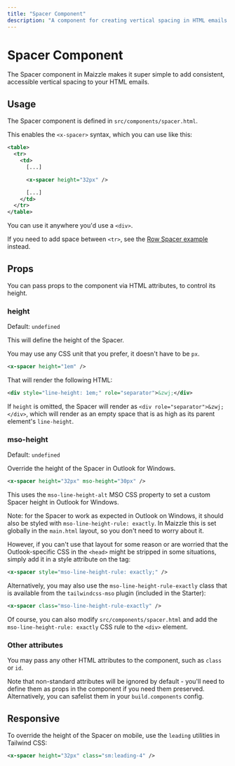 ```yaml
---
title: "Spacer Component"
description: "A component for creating vertical spacing in HTML emails built with Maizzle."
---
```


# Spacer Component

The Spacer component in Maizzle makes it super simple to add consistent, accessible vertical spacing to your HTML emails.

## Usage

The Spacer component is defined in `src/components/spacer.html`.

This enables the `<x-spacer>` syntax, which you can use like this:

<code-sample title="src/templates/example.html">

  ```xml
  <table>
    <tr>
      <td>
        [...]

        <x-spacer height="32px" />

        [...]
      </td>
    </tr>
  </table>
  ```

</code-sample>

You can use it anywhere you'd use a `<div>`.

If you need to add space between `<tr>`, see the [Row Spacer example](/docs/examples/spacers#row) instead.

## Props

You can pass props to the component via HTML attributes, to control its height.

### height

Default: `undefined`

This will define the height of the Spacer.

You may use any CSS unit that you prefer, it doesn't have to be `px`.

<code-sample title="src/templates/example.html">

  ```xml
  <x-spacer height="1em" />
  ```

</code-sample>

That will render the following HTML:

<code-sample title="src/templates/example.html">

  ```xml
  <div style="line-height: 1em;" role="separator">&zwj;</div>
  ```

</code-sample>

If `height` is omitted, the Spacer will render as `<div role="separator">&zwj;</div>`, which will render as an empty space that is as high as its parent element's `line-height`.

### mso-height

Default: `undefined`

Override the height of the Spacer in Outlook for Windows.

<code-sample title="src/templates/example.html">

  ```xml
  <x-spacer height="32px" mso-height="30px" />
  ```

</code-sample>

This uses the `mso-line-height-alt` MSO CSS property to set a custom Spacer height in Outlook for Windows.

Note: for the Spacer to work as expected in Outlook on Windows, it should also be styled with `mso-line-height-rule: exactly`. In Maizzle this is set globally in the `main.html` layout, so you don't need to worry about it.

However, if you can't use that layout for some reason or are worried that the Outlook-specific CSS in the `<head>` might be stripped in some situations, simply add it in a style attribute on the tag:

<code-sample title="src/templates/example.html">

  ```xml
  <x-spacer style="mso-line-height-rule: exactly;" />
  ```

</code-sample>

Alternatively, you may also use the `mso-line-height-rule-exactly` class that is available from the `tailwindcss-mso` plugin (included in the Starter):

<code-sample title="src/templates/example.html">

  ```xml
  <x-spacer class="mso-line-height-rule-exactly" />
  ```

</code-sample>

Of course, you can also modify `src/components/spacer.html` and add the `mso-line-height-rule: exactly` CSS rule to the `<div>` element.

### Other attributes

You may pass any other HTML attributes to the component, such as `class` or `id`.

Note that non-standard attributes will be ignored by default - you'll need to define them as props in the component if you need them preserved. Alternatively, you can safelist them in your `build.components` config.

## Responsive

To override the height of the Spacer on mobile, use the `leading` utilities in Tailwind CSS:

<code-sample title="src/templates/example.html">

  ```xml
  <x-spacer height="32px" class="sm:leading-4" />
  ```

</code-sample>
